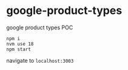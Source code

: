 # google-product-types
google product types POC

```
npm i
nvm use 18
npm start
```
navigate to `localhost:3003`
